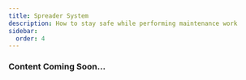 ```yaml
---
title: Spreader System
description: How to stay safe while performing maintenance work
sidebar:
  order: 4
---
```


### Content Coming Soon...